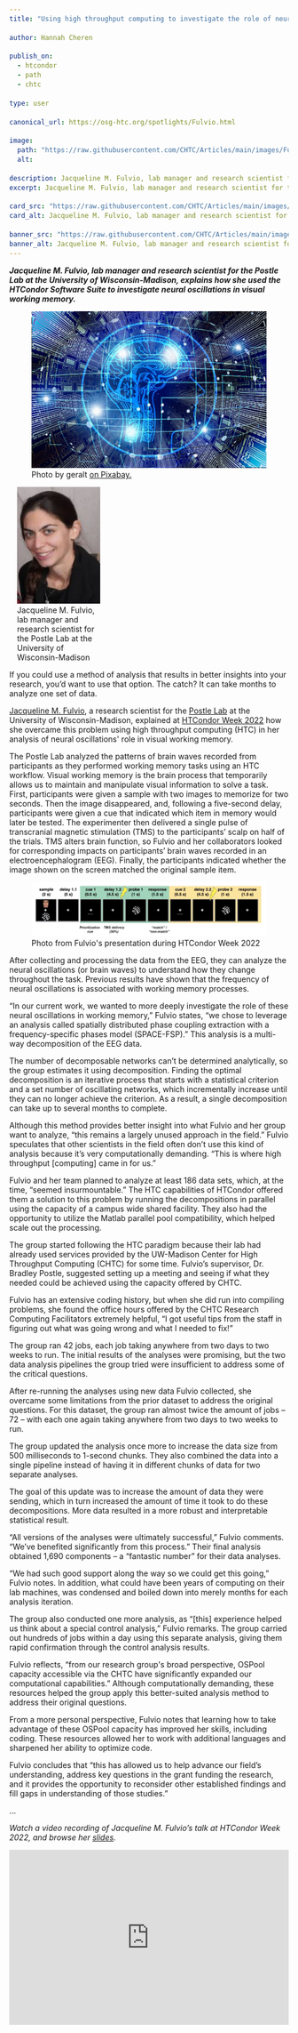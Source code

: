 ```yaml
---
title: "Using high throughput computing to investigate the role of neural oscillations in visual working memory"

author: Hannah Cheren

publish_on:
  - htcondor
  - path
  - chtc
  
type: user

canonical_url: https://osg-htc.org/spotlights/Fulvio.html

image:
  path: "https://raw.githubusercontent.com/CHTC/Articles/main/images/Fulvio-card.jpeg"
  alt: 
  
description: Jacqueline M. Fulvio, lab manager and research scientist for the Postle Lab at the University of Wisconsin-Madison, explains how she used the HTCondor Software Suite to investigate neural oscillations in visual working memory.
excerpt: Jacqueline M. Fulvio, lab manager and research scientist for the Postle Lab at the University of Wisconsin-Madison, explains how she used the HTCondor Software Suite to investigate neural oscillations in visual working memory.

card_src: "https://raw.githubusercontent.com/CHTC/Articles/main/images/Fulvio-card.jpeg"
card_alt: Jacqueline M. Fulvio, lab manager and research scientist for the Postle Lab at the University of Wisconsin-Madison, explains how she used the HTCondor Software Suite to investigate neural oscillations in visual working memory.

banner_src: "https://raw.githubusercontent.com/CHTC/Articles/main/images/Fulvio-card.jpeg"
banner_alt: Jacqueline M. Fulvio, lab manager and research scientist for the Postle Lab at the University of Wisconsin-Madison, explains how she used the HTCondor Software Suite to investigate neural oscillations in visual working memory. 
---
```

  ***Jacqueline M. Fulvio, lab manager and research scientist for the Postle Lab at the University of Wisconsin-Madison, explains how she used the HTCondor Software Suite to investigate neural oscillations in visual working memory.***

  <figure>
  <img src="https://raw.githubusercontent.com/CHTC/Articles/main/images/Fulvio-card.jpeg" alt="Computer rendering of DNA."/>
  <figcaption class="figure-caption">Photo by geralt <a href="https://pixabay.com/images/id-3382507/">on Pixabay.</a><br/></figcaption>
</figure>

  <figure class="figure float-end" style="margin-left: 1em; width: 150px;">
  <img src='https://raw.githubusercontent.com/CHTC/Articles/main/images/Fulvio-headshot.jpeg' class="figure-img img-fluid rounded" alt="Jacqueline M. Fulvio, lab manager and research scientist for the Postle Lab at the University of Wisconsin-Madison" width="150px">
  <figcaption class="figure-caption">Jacqueline M. Fulvio, lab manager and research scientist for the Postle Lab at the University of Wisconsin-Madison<br/></figcaption>
</figure>
  
  If you could use a method of analysis that results in better insights into your research, you’d want to use that option. The catch? It can take months to analyze one set of data.

  [Jacqueline M. Fulvio](https://postlab.psych.wisc.edu/people/west/jacqueline-fulvio1/), a research scientist for the [Postle Lab](https://postlab.psych.wisc.edu/) at the University of Wisconsin-Madison, explained at [HTCondor Week 2022](https://agenda.hep.wisc.edu/event/1733/timetable/?view=standard) how she overcame this problem using high throughput computing (HTC) in her analysis of neural oscillations' role in visual working memory.

  The Postle Lab analyzed the patterns of brain waves recorded from participants as they performed working memory tasks using an HTC workflow. Visual working memory is the brain process that temporarily allows us to maintain and manipulate visual information to solve a task. First, participants were given a sample with two images to memorize for two seconds. Then the image disappeared, and, following a five-second delay, participants were given a cue that indicated which item in memory would later be tested. The experimenter then delivered a single pulse of transcranial magnetic stimulation (TMS) to the participants’ scalp on half of the trials. TMS alters brain function, so Fulvio and her collaborators looked for corresponding impacts on participants’ brain waves recorded in an electroencephalogram (EEG). Finally, the participants indicated whether the image shown on the screen matched the original sample item.
  
  <figure>
  <img src='https://raw.githubusercontent.com/CHTC/Articles/main/images/Fulvio-research.png' class="figure-img img-fluid rounded" alt="Photo from Fulvio's presentation during HTCondor Week 2022">
  <figcaption class="figure-caption">Photo from Fulvio's presentation during HTCondor Week 2022<br/></figcaption>
</figure>
  
  After collecting and processing the data from the EEG, they can analyze the neural oscillations (or brain waves) to understand how they change throughout the task. Previous results have shown that the frequency of neural oscillations is associated with working memory processes.

  “In our current work, we wanted to more deeply investigate the role of these neural oscillations in working memory,” Fulvio states, “we chose to leverage an analysis called spatially distributed phase coupling extraction with a frequency-specific phases model (SPACE-FSP).” This analysis is a multi-way decomposition of the EEG data. 

  The number of decomposable networks can’t be determined analytically, so the group estimates it using decomposition. Finding the optimal decomposition is an iterative process that starts with a statistical criterion and a set number of oscillating networks, which incrementally increase until they can no longer achieve the criterion. As a result, a single decomposition can take up to several months to complete.

  Although this method provides better insight into what Fulvio and her group want to analyze, “this remains a largely unused approach in the field.” Fulvio speculates that other scientists in the field often don’t use this kind of analysis because it’s very computationally demanding. “This is where high throughput [computing] came in for us.” 

  Fulvio and her team planned to analyze at least 186 data sets, which, at the time, “seemed insurmountable.” The HTC capabilities of HTCondor offered them a solution to this problem by running the decompositions in parallel using the capacity of a campus wide shared facility. They also had the opportunity to utilize the Matlab parallel pool compatibility, which helped scale out the processing.

  The group started following the HTC paradigm because their lab had already used services provided by the UW-Madison Center for High Throughput Computing (CHTC) for some time. Fulvio’s supervisor, Dr. Bradley Postle, suggested setting up a meeting and seeing if what they needed could be achieved using the capacity offered by CHTC.

  Fulvio has an extensive coding history, but when she did run into compiling problems, she found the office hours offered by the CHTC Research Computing Facilitators extremely helpful, “I got useful tips from the staff in figuring out what was going wrong and what I needed to fix!”

  The group ran 42 jobs, each job taking anywhere from two days to two weeks to run. The initial results of the analyses were promising, but the two data analysis pipelines the group tried were insufficient to address some of the critical questions. 

  After re-running the analyses using new data Fulvio collected, she overcame some limitations from the prior dataset to address the original questions. For this dataset, the group ran almost twice the amount of jobs – 72 – with each one again taking anywhere from two days to two weeks to run. 

  The group updated the analysis once more to increase the data size from 500 milliseconds to 1-second chunks. They also combined the data into a single pipeline instead of having it in different chunks of data for two separate analyses. 

  The goal of this update was to increase the amount of data they were sending, which in turn increased the amount of time it took to do these decompositions. More data resulted in a more robust and interpretable statistical result. 

  “All versions of the analyses were ultimately successful,” Fulvio comments. “We’ve benefited significantly from this process.” Their final analysis obtained 1,690 components – a “fantastic number” for their data analyses. 

  “We had such good support along the way so we could get this going,” Fulvio notes. In addition, what could have been years of computing on their lab machines, was condensed and boiled down into merely months for each analysis iteration. 

  The group also conducted one more analysis, as “[this] experience helped us think about a special control analysis,” Fulvio remarks. The group carried out hundreds of jobs within a day using this separate analysis, giving them rapid confirmation through the control analysis results. 

  Fulvio reflects, “from our research group's broad perspective, OSPool capacity accessible via the CHTC have significantly expanded our computational capabilities.” Although computationally demanding, these resources helped the group apply this better-suited analysis method to address their original questions. 

  From a more personal perspective, Fulvio notes that learning how to take advantage of these OSPool capacity has improved her skills, including coding. These resources allowed her to work with additional languages and sharpened her ability to optimize code.

  Fulvio concludes that “this has allowed us to help advance our field’s understanding, address key questions in the grant funding the research, and it provides the opportunity to reconsider other established findings and fill gaps in understanding of those studies.”

...

  *Watch a video recording of Jacqueline M. Fulvio’s talk at HTCondor Week 2022, and browse her [slides](https://agenda.hep.wisc.edu/event/1733/contributions/25518/attachments/8300/9578/Fulvio_HTCslides_2022.pdf).*
  
  <iframe width="100%" height="315" src="https://www.youtube.com/embed/2D75uz-jz7M" title="YouTube video player" frameborder="0" allow="accelerometer; autoplay; clipboard-write; encrypted-media; gyroscope; picture-in-picture" allowfullscreen></iframe>
